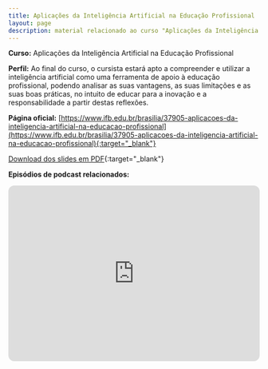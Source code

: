 ```yaml
---
title: Aplicações da Inteligência Artificial na Educação Profissional
layout: page
description: material relacionado ao curso "Aplicações da Inteligência Artificial na Educação Profissional", ofertado pelo Instituto Federal de Brasília, Campus Brasília
---
```


**Curso:** Aplicações da Inteligência Artificial na Educação Profissional

**Perfil:** Ao final do curso, o cursista estará apto a compreender e utilizar a inteligência artificial como uma ferramenta de apoio à educação profissional, podendo analisar as suas vantagens, as suas limitações e as suas boas práticas, no intuito de educar para a inovação e a responsabilidade a partir destas reflexões.

**Página oficial:** [https://www.ifb.edu.br/brasilia/37905-aplicacoes-da-inteligencia-artificial-na-educacao-profissional](https://www.ifb.edu.br/brasilia/37905-aplicacoes-da-inteligencia-artificial-na-educacao-profissional){:target="_blank"}

[Download dos slides em PDF](https://bit.ly/49JIg2T){:target="_blank"}

**Episódios de podcast relacionados:**
<iframe style="border-radius:12px" src="https://open.spotify.com/embed/playlist/1L8b1Jov1eBu1UqySyhP55?utm_source=generator" width="100%" height="352" frameBorder="0" allowfullscreen="" allow="autoplay; clipboard-write; encrypted-media; fullscreen; picture-in-picture" loading="lazy"></iframe>
